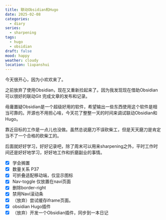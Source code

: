 ```yaml
---
title: 联动Obsidian和Hugo
date: 2025-02-08
categories:
  - diary
series:
  - sharpening
tags:
  - hugo
  - obsidian
draft: false
mood: happy
weather: cloudy
location: liupanshui
---
```


今天很开心，因为小欢欢来了。

之前放弃了使用Obsidian，现在又重新捡起来了。因为我发现现在借助Obsidian可以很好的联动Git 完成文章的发布和记录。

毋庸置疑Obsidian是一个超级好用的软件，希望输出一些东西使用这个软件是相当可靠的。开源也不用担心啥，今天花了整整一天的时间来调试联动Obsidian和Hugo。

靠近目标的工作是一点儿也没做。虽然总说磨刀不误砍柴工，但是天天磨刀是肯定当不了一个合格的砍柴工的。

后面就好好学习，好好记录吧，除了周末可以用来sharpening之外，平时工作时间还是好好地学习，好好地工作和折磨副业的事情。

- [x] 学会搁置
- [x] 数量关系 P37
- [x] 可折叠适配移动端，仅显示图标
- [x] Nav-toggle 仅放置在navi页面
- [x] 删除border-right
- [x] 禁用Navi滚动条
- [x] （放弃）尝试缓存iframe页面。
- [x] obsidian Hugo插件
- [x] （放弃）开发一个Obsidian插件，同步到一本日记
